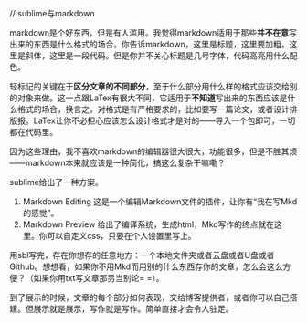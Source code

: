 // sublime与markdown

markdown是个好东西，但是有人滥用。我觉得markdown适用于那些**并不在意**写出来的东西是什么格式的场合。你告诉markdown，这里是标题，这里要加粗，这里是斜体，这里是一段代码。但是你并不关心标题是几号字体，代码高亮用什么配色。

轻标记的关键在于**区分文章的不同部分**，至于什么部分用什么样的格式应该交给别的对象来做。这一点跟LaTex有很大不同，它适用于**不知道**写出来的东西应该是什么格式的场合，换言之，对格式是有严格要求的，比如要写一篇论文，或者设计排版报。LaTex让你不必担心应该怎么设计格式才是对的——导入一个包即可，一切都在代码里。

因为这些理由，我不喜欢markdown的编辑器很大很大，功能很多，但是不胜其烦——markdown本来就应该是一种简化，搞这么复杂干嘛嘞？

sublime给出了一种方案。

1. Markdown Editing
    这是一个编辑Markdown文件的插件，让你有“我在写Mkd的感觉”。
2. Markdown Preview
    给出了编译系统，生成html，Mkd写作的终点就在这里。你可以自定义css，只要在个人设置里写上。

用sbl写完，存在你想存的任意地方：一个本地文件夹或者云盘或者U盘或者Github。想想看，如果你不用Mkd而用别的什么东西存你的文章，怎么会这么方便？（如果你用txt写文章那另当别论= =）。

到了展示的时候，文章的每个部分如何表现，交给博客提供者，或者你可以自己搭建。但展示就是展示，写作就是写作。简单直接才会令人驻足。
